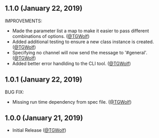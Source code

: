 ## 1.1.0 (January 22, 2019)

IMPROVEMENTS:

* Made the parameter list a map to make it easier to pass different combinations of options. ([@TGWolf][])
* Added additional testing to ensure a new class instance is created. ([@TGWolf][])
* Specifying no channel will now send the message to '#general'. ([@TGWolf][])
* Added better error handlding to the CLI tool. ([@TGWolf][])

## 1.0.1 (January 22, 2019)

BUG FIX:

* Missing run time dependency from spec file. ([@TGWolf][])

## 1.0.0 (January 21, 2019)

* Initial Release ([@TGWolf][])

[@TGWolf]: https://github.com/TGWolf
